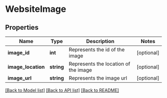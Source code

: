# WebsiteImage

## Properties
Name | Type | Description | Notes
------------ | ------------- | ------------- | -------------
**image_id** | **int** | Represents the id of the image | [optional] 
**image_location** | **string** | Represents the location of the image | [optional] 
**image_url** | **string** | Represents the image url | [optional] 

[[Back to Model list]](../README.md#documentation-for-models) [[Back to API list]](../README.md#documentation-for-api-endpoints) [[Back to README]](../README.md)


